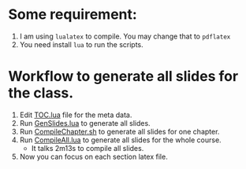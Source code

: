 # Some requirement:
1. I am using `lualatex` to compile. You may change that to `pdflatex`
2. You need install `lua` to run the scripts.

# Workflow to generate all slides for the class.
1. Edit [TOC.lua](TOC.lua) file for the meta data.
2. Run [GenSlides.lua](GenSlides.lua) to generate all slides.
3. Run [CompileChapter.sh](CompileChapter.sh) to generate all slides for one chapter. 
4. Run [CompileAll.lua](CompileAll.lua) to generate all slides for the whole course.
	*  It talks 2m13s to compile all slides.
5. Now you can focus on each section latex file. 
